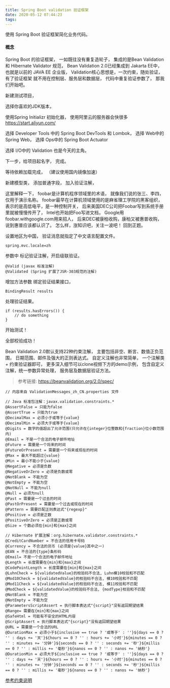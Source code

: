 ```yaml
---
title: Spring Boot validation 验证框架
date: 2020-05-12 07:44:23
tags:
---
```


使用 Spring Boot 验证框架简化业务代码。

#### 概念

Spring Boot 的验证框架，
一如既往没有重复造轮子，
集成的是Bean Validation 和 Hibernate Validator 规范，
Bean Validation 2.0已经集成到 Jakarta EE中，
也就是以前的 JAVA EE 企业版，
Validation核心思想是，一次约束，随处验证，
有了验证框架 就不用在控制层、服务层和数据层，
代码中重复验证参数了，
那我们开始吧。

新建测试项目，

选择你喜欢的JDK版本，

使用Spring Initializr 初始化器，
使用阿里云的服务器会快很多
https://start.aliyun.com/

选择 Developer Tools 中的 Spring Boot DevTools 和 Lombok，
选择 Web中的 Spring Web，
选择 Ops中的 Spring Boot Actuator 

选择 I/O中的 Validation 也是今天的主角。

下一步，给项目起名字，
完成。

等待依赖加载完成，
（建议使用国内镜像加速）

新建模型类，
添加普通字段，
加入验证注解，

这里解释一下，
foobar是计算机程序领域里的术语，
就像我们说的张三、李四，仅用于演示名称。
foobar最早在计算机领域使用的是麻省理工学院的黑客组织，
表示的是高低电平，是一种控制开关，
后来美国DEC公司把Foobar写到系统手册里就被慢慢传开了，
Intel也开始把Foo写进文档，
Google用foobar.withgoogle.com用来招人，
后来DEC被康柏收购，康柏又被惠普收购，
说到惠普应该都认识了。
怎么样，涨知识吧，关注一波吧！
回到正题。

设置地区为中国，
验证消息就指定了中文语言配置文件。

	spring.mvc.locale=zh

参数中 标记验证注解，开启级联验证。

	@Valid (javax 标准注解)
	@Validated (Spring 扩展了JSR-303规范的注解)

增加方法参数 绑定验证结果接口，

    BindingResult results
    
处理验证结果。

    if (results.hasErrors()) {
        // do something
    }
        
开始测试！

全部校验成功！

Bean Validation 2.0默认支持22种约束注解，
主要包括非空、断言、数值正负范围，
日期范围、邮件及强大的正则表达式。
自定义注解也非常简单，
一个注解类 + 约束验证器即可，
更多深入细节可以clone视频下方的demo示例，
包含自定义注解，统一参数异常处理，
服务层及数据层验证方法。


>参考链接: https://beanvalidation.org/2.0/spec/

    // 内容来自 ValidationMessages_zh_CN.properties 文件
    
    // Java 标准包注解：javax.validation.constraints.*
    @AssertFalse = 只能为false
    @AssertTrue = 只能为true
    @DecimalMax = 必须小于或等于{value}
    @DecimalMin = 必须大于或等于{value}
    @Digits = 数字的值超出了允许范围(只允许在{integer}位整数和{fraction}位小数范围内)
    @Email = 不是一个合法的电子邮件地址
    @Future = 需要是一个将来的时间
    @FutureOrPresent = 需要是一个将来或现在的时间
    @Max = 最大不能超过{value}
    @Min = 最小不能小于{value}
    @Negative = 必须是负数
    @NegativeOrZero = 必须是负数或零
    @NotBlank = 不能为空
    @NotEmpty = 不能为空
    @NotNull = 不能为null
    @Null = 必须为null
    @Past = 需要是一个过去的时间
    @PastOrPresent = 需要是一个过去或现在的时间
    @Pattern = 需要匹配正则表达式"{regexp}"
    @Positive = 必须是正数
    @PositiveOrZero = 必须是正数或零
    @Size = 个数必须在{min}和{max}之间
    
    // Hibernate 扩展注解：org.hibernate.validator.constraints.*
    @CreditCardNumber = 不合法的信用卡号码
    @Currency = 不合法的货币 (必须是{value}其中之一)
    @EAN = 不合法的{type}条形码
    @Email= 不是一个合法的电子邮件地址
    @Length = 长度需要在{min}和{max}之间
    @CodePointLength = 长度需要在{min}和{max}之间
    @LuhnCheck = ${validatedValue}的校验码不合法, Luhn模10校验和不匹配
    @Mod10Check = ${validatedValue}的校验码不合法, 模10校验和不匹配
    @Mod11Check = ${validatedValue}的校验码不合法, 模11校验和不匹配
    @ModCheck = ${validatedValue}的校验码不合法, {modType}校验和不匹配
    @NotBlank = 不能为空
    @NotEmpty = 不能为空
    @ParametersScriptAssert = 执行脚本表达式"{script}"没有返回期望结果
    @Range= 需要在{min}和{max}之间
    @SafeHtml = 可能有不安全的HTML内容
    @ScriptAssert = 执行脚本表达式"{script}"没有返回期望结果
    @URL = 需要是一个合法的URL
    @DurationMax = 必须小于${inclusive == true ? '或等于' : ''}${days == 0 ? '' : days += '天'}${hours == 0 ? '' : hours += '小时'}${minutes == 0 ? '' : minutes += '分钟'}${seconds == 0 ? '' : seconds += '秒'}${millis == 0 ? '' : millis += '毫秒'}${nanos == 0 ? '' : nanos += '纳秒'}
    @DurationMin = 必须大于${inclusive == true ? '或等于' : ''}${days == 0 ? '' : days += '天'}${hours == 0 ? '' : hours += '小时'}${minutes == 0 ? '' : minutes += '分钟'}${seconds == 0 ? '' : seconds += '秒'}${millis == 0 ? '' : millis += '毫秒'}${nanos == 0 ? '' : nanos += '纳秒'}

[参考约束说明](https://beanvalidation.org/2.0/spec/#builtinconstraints) 